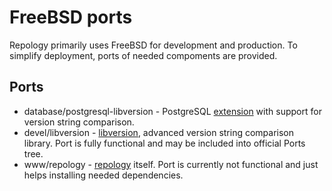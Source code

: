 # FreeBSD ports

Repology primarily uses FreeBSD for development and production.
To simplify deployment, ports of needed compoments are provided.

## Ports

* database/postgresql-libversion - PostgreSQL [extension](https://github.com/repology/postgresql-libversion) with support for version string comparison.
* devel/libversion - [libversion](https://github.com/repology/libversion), advanced version string comparison library. Port is fully functional and may be included into official Ports tree.
* www/repology - [repology](https://github.com/repology/repology) itself. Port is currently not functional and just helps installing needed dependencies.
